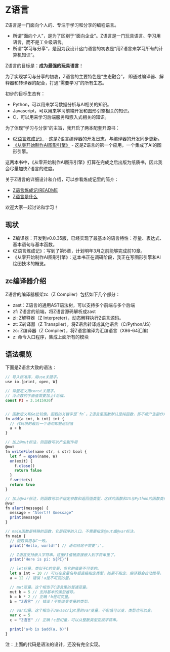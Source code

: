 # Z语言

Z语言是一门面向个人的、专注于学习和分享的编程语言。

- 所谓“面向个人”，是为了区别于“面向企业”。Z语言是一门玩具语言、学习用语言，而不是工业级语言。
- 所谓“学习与分享”，是因为我设计这门语言的初衷是“用Z语言来学习所有的计算机知识”。

Z语言的目标是：**成为最强的玩具语言**！

为了实现学习与分享的初衷，Z语言的主要特色是“生态融合”，
即通过编译器、解释器和转译器的配合，打通“需要学习”的所有生态。

初步的目标生态有：

- Python，可以用来学习数据分析与AI相关的知识。
- Javascript，可以用来学习前端开发和图形引擎相关的知识。
- C，可以用来学习后端服务和嵌入式相关的知识。

为了体现“学习与分享”的主旨，我开启了两本配套开源书：

- [《Z语言炼成记》](https://gitee.com/z-lang/devlog) - 这是Z语言编译器的开发日志，与编译器的开发同步更新。
- [《从零开始制作AI图形引擎》](https://gitee.com/z-lang/zaige_book) - 这是Z语言的第一个应用，一个集成了AI的图形引擎。

这两本书中，《从零开始制作AI图形引擎》打算在完成之后出版为纸质书，因此我会尽量加快Z语言的进度。

关于Z语言的详细设计和介绍，可以参看炼成记里的简介：

- [Z语言炼成记/README](https://gitee.com/z-lang/devlog)
- [Z语言是什么](https://gitee.com/z-lang/devlog/blob/master/Z%E8%AF%AD%E8%A8%80%E6%98%AF%E4%BB%80%E4%B9%88.md)

欢迎大家一起讨论和学习！

## 现状

- Z编译器：开发到v0.0.35版，已经实现了最基本的语言特性：存量、表达式、基本语句与基本函数。
- 《Z语言炼成记》：写到了第5章，计划明年3月之前能够完成前10章。
- 《从零开始制作AI图形引擎》：这本书正在调研阶段，我正在写图形引擎和AI绘图技术的概览。

## zc编译器介绍

Z语言的编译器框架zc（Z Compiler）包括如下几个部分：

- zast：Z语言的通用AST语法树，可以支持多个前端与多个后端
- zf: Z语言的前端，将Z语言源码解析成zast
- zi: Z解释器（Z Interpreter），动态解释执行Z语言源码。
- zt: Z转译器（Z Transpiler），将Z语言转译成其他语言（C/Python/JS）
- zc: Z编译器（Z Compiler），将Z语言编译为汇编语言（X86-64汇编）
- z: 命令入口程序，集成上面所有的模块

## 语法概览

下面是Z语言大致的语法：

```js
// 导入标准库，用use关键字。
use io.[print, open, W]

// 常量定义用const关键字。
// 浮点数的字面值需要加上f后缀。
const PI = 3.1415926f


// 函数定义和Go比较像。函数的关键字是`fn`。Z语言里函数默认是纯函数，即不能产生副作用。
fn add(a int, b int) int {
  // 代码块的最后一个语句即是返回值
  a + b
}

// 加上@mut标注，则函数可以产生副作用
@mut
fn writeFile(name str, s str) bool {
  let f = open(name, W) 
  on(exit) {
    f.close()
    return false
  }
  f.write(s)
  return true
}

// 加上@var标注，则函数可以不指定参数和返回值类型，这样的函数和JS与Python的函数类似。
@var
fn alert(message) {
  message = "Alert!! $message"
  print(message)
}

// main函数是特殊的函数，它是程序的入口。不需要指定@mut或@var标注。
fn main {
  // 函数调用与C一致。
  print("Hello, world!") // 语句结尾不需要';'。

  // Z语言支持嵌入字符串。这里PI值被直接嵌入到字符串里了。
  print("Here is pi: ${PI}")

  // let标量，类似于C的变量，但它的值是不可变的。
  let a int = 10 // 可以在变量名称后直接指定类型，如果不指定，编译器会自动推导。
  a = 12 // 错误！a是不可变的量。

  // mut变量。这个相当于C语言里的普通变量。
  mut b = 5 // 支持基本的类型推导。
  b = b * 2 // 正确！b是可变量。
  b = "Z语言" // 错误！不能改变变量的类型。

  // var幻量。这个相当于JavaScript里的var变量，不但值可以变，类型也可以变。
  var c = 5
  c = "Z语言" // 正确！c是幻量，可以从整数类型变成字符串。

  print("a+b is $add(a, b)")
}
```

注：上面的代码是语法的设计，还没有完全实现。